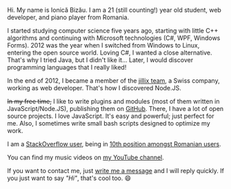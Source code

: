 Hi. My name is Ionică Bizău. I am a 21 (still counting!) year old student, web
developer, and piano player from Romania.

I started studying computer science five years ago, starting with little C++
algorithms and continuing with Microsoft technologies (C#, WPF, Windows Forms).
2012 was the year when I switched from Windows to Linux, entering the open
source world. Loving C#, I wanted a close alternative. That's why I tried Java,
but I didn't like it... Later, I would discover programming languages that I
really liked!

In the end of 2012, I became a member of the [jillix team][1], a Swiss company,
working as web developer. That's how I discovered Node.JS.

~~In my free time,~~ I like to write plugins and modules (most of them written in
JavaScript/Node.JS), publishing them on [GitHub][2]. There, I have a lot of open
source projects. I love JavaScript. It's easy and powerful; just perfect for me.
Also, I sometimes write small bash scripts designed to optimize my work.

I am a [StackOverflow user][3], being in [10th position amongst Romanian users][4].

You can find my music videos on [my YouTube channel][5].

If you want to contact me, just [write me a message][6] and I will reply quickly.
If you just want to say *"Hi"*, that's cool too. :smile:


  [1]: http://jillix.com/
  [2]: https://github.com/IonicaBizau
  [3]: http://stackoverflow.com/users/1420197/ionica-bizau
  [4]: http://data.stackexchange.com/stackoverflow/query/201379/my-position-from-romanian-users
  [5]: https://www.youtube.com/user/IonicaBizau
  [6]: /contact
